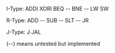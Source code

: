 I-Type:
ADDI 
XORI 
BEQ --
BNE --
LW
SW

R-Type:
ADD --
SUB --
SLT --
JR

J-Type:
J
JAL

(--) means untested but implemented